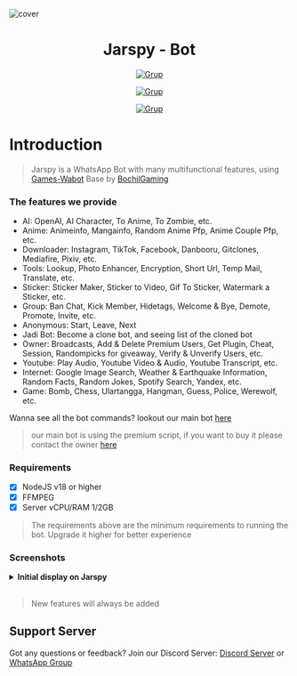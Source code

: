 ![cover](https://telegra.ph/file/476dabd35c800091e0357.jpg)

<h1 align="center">Jarspy - Bot</h1>

<p align="center">
<a href="https://wa.me/6282148864989"><img title="Grup" src="https://img.shields.io/badge/Contact to Owner-black.svg?style=for-the-badge&logo=whatsapp"></a>
</p>
<p align="center">
<a href="https://chat.whatsapp.com/KieFrG8MEt7C99IJKYS8qE"><img title="Grup" src="https://img.shields.io/badge/Grup WhatsApp Jarspy Bot-green.svg?style=for-the-badge&logo=whatsapp"></a>
</p>
<p align="center">
<a href="https://discord.com/invite/2t3qJzuUxH"><img title="Grup" src="https://img.shields.io/badge/Discord Server-grey.svg?style=for-the-badge&logo=discord"></a>

# Introduction
> Jarspy is a WhatsApp Bot with many multifunctional features, using [Games-Wabot](https://github.com/BochilGaming/games-wabot) Base by [BochilGaming](https://github.com/BochilGaming)

### The features we provide
- AI: OpenAI, AI Character, To Anime, To Zombie, etc.
- Anime: Animeinfo, Mangainfo, Random Anime Pfp, Anime Couple Pfp, etc.
- Downloader: Instagram, TikTok, Facebook, Danbooru, Gitclones, Mediafire, Pixiv, etc.
- Tools: Lookup, Photo Enhancer, Encryption, Short Url, Temp Mail, Translate, etc.
- Sticker: Sticker Maker, Sticker to Video, Gif To Sticker, Watermark a Sticker, etc.
- Group: Ban Chat, Kick Member, Hidetags, Welcome & Bye, Demote, Promote, Invite, etc.
- Anonymous: Start, Leave, Next
- Jadi Bot: Become a clone bot, and seeing list of the cloned bot
- Owner: Broadcasts, Add & Delete Premium Users, Get Plugin, Cheat, Session, Randompicks for giveaway, Verify & Unverify Users, etc.
- Youtube: Play Audio, Youtube Video & Audio, Youtube Transcript, etc.
- Internet: Google Image Search, Weather & Earthquake Information, Random Facts, Random Jokes, Spotify Search, Yandex, etc.
- Game: Bomb, Chess, Ulartangga, Hangman, Guess, Police, Werewolf, etc.

Wanna see all the bot commands? lookout our main bot [here](https://wa.me/6287841972915)
> our main bot is using the premium script, if you want to buy it please contact the owner [here](https://wa.me/6282148864989)

### Requirements

- [x] NodeJS v18 or higher
- [x] FFMPEG
- [x] Server vCPU/RAM 1/2GB

> The requirements above are the minimum requirements to running the bot. Upgrade it higher for better experience

### Screenshots
<details>
<summary><b>Initial display on Jarspy</b></summary>

| Thumbnail Menu                              |
|-----------------------------------|
| ![sticker](https://telegra.ph/file/8a49e73275688777e96b0.jpg) |

</details>
<br>

> New features will always be added

## Support Server
Got any questions or feedback? Join our Discord Server: [Discord Server](https://discord.com/invite/2t3qJzuUxH) or [WhatsApp Group](https://chat.whatsapp.com/KieFrG8MEt7C99IJKYS8qE)

